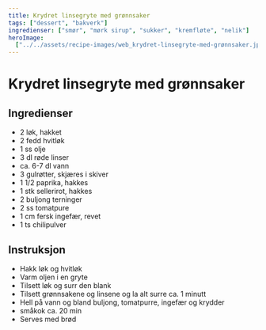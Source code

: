 ```yaml
---
title: Krydret linsegryte med grønnsaker
tags: ["dessert", "bakverk"]
ingredienser: ["smør", "mørk sirup", "sukker", "kremfløte", "nelik"]
heroImage:
  ["../../assets/recipe-images/web_krydret-linsegryte-med-grønnsaker.jpg"]
---
```


# Krydret linsegryte med grønnsaker

## Ingredienser

- 2 løk, hakket
- 2 fedd hvitløk
- 1 ss olje
- 3 dl røde linser
- ca. 6-7 dl vann
- 3 gulrøtter, skjæres i skiver
- 1 1/2 paprika, hakkes
- 1 stk sellerirot, hakkes
- 2 buljong terninger
- 2 ss tomatpure
- 1 cm fersk ingefær, revet
- 1 ts chilipulver

## Instruksjon

- Hakk løk og hvitløk
- Varm oljen i en gryte
- Tilsett løk og surr den blank
- Tilsett grønnsakene og linsene og la alt surre ca. 1 minutt
- Hell på vann og bland buljong, tomatpurre, ingefær og krydder
- småkok ca. 20 min
- Serves med brød
